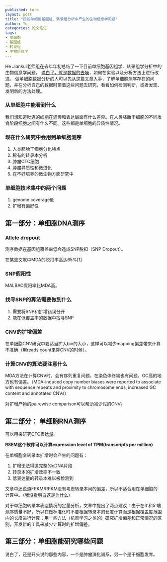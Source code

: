 ```yaml
---
published: ture
layout: post
title: "目前单细胞基因组、转录组分析中产生的生物信息学问题"
author: Yu
categories: 论文笔记
tags:
- 单细胞
- 基因组
- 转录组
- 生物信息学
---
```


He Jiankui老师组在去年年初总结了一下目前单细胞基因组学、转录组学分析中的生物信息学问题。
<u>说白了，就是数据的去噪</u>，如何在实验以及分析方法上进行改进。
做单细胞数据分析的人可以先从这篇文章入手，了解单细胞测序存在的问题，并在分析自己的数据时带着这些问题去研究，看看如何检测判断，或者发现、发明新的方法处理。

### 从单细胞中能看到什么

我们想知道毗连的细胞在遗传和表达层面有什么差异。在人类胚胎干细胞的不同发育阶段细胞之间有什么不同。这些都是单细胞的异质性情况。

### 现在什么研究中会用到单细胞测序

1. 人类胚胎干细胞分化特点
2. 稀有的转录本分析
3. 肿瘤CTC细胞
4. 肿瘤异质性和微进化
5. 在不好培养的微生物方面研究中

### 单细胞技术集中的两个问题

1. genome coverage低
2. 扩增有偏好性

## 第一部分：单细胞DNA测序

### Allele dropout 

测序数据在基因组覆盖率低会造成SNP脱扣（SNP Dropout）。

在某些文献中MDA的脱扣率高达65%[1]

### SNP假阳性

MALBAC假阳率比MDA高。

### 找寻SNP的算法需要做到什么

1. 需要将SNP和扩增错误分开
2. 能在低覆盖率的数据中找寻SNP

### CNV的扩增偏差

在单细胞CNV研究中要适当扩大bin的大小，这样可以减少mapping偏差带来计算不准确（用reads count来算CNV的时候）。

### 计算CNV的算法要注意什么

MDA方法在计算CNV时，会有序列重复问题，在染色体终端也有问题，GC高的地方也有偏差。（MDA-induced copy number biases were reported to associate with sequence repeats and proximity to chromosome ends, increased GC content and annotated CNVs）

对扩增产物的pairewise comparison可以帮助减少假的CNV。

## 第二部分： 单细胞RNA测序

可以用来研究CTC表达量。

**RSEM这个软件可以计算expression level of TPM(transcripts per million)**

在单细胞全转录本扩增时会产生的问题有：

1. 扩增无法得道完整的cDNA片段
2. 转录本的扩增效率不一致
3. 低表达量的转录本难以被检测到

文章中还说道FPKM/RPKM没有考虑转录本间的偏差，所以不适合用在单细胞的计算中。（<u>我没看明白这是为什么</u>）

对于单细胞转录本表达情况的定量分析，文章中提出了两点建议：由于在3'和5'端测序质量不好，所以在做标准化时不要根据转录本的长度计算而是根据覆盖度范围内的长度进行计算；用一些方法（机器学习之类的）研究扩增偏差和正常情况的区别，开发新的工具来减少计算时的扩增偏差。

## 第三部分：单细胞能研究哪些问题

说白了，还是开头说的那些内容，一个是肿瘤演化谱系，另一个是干细胞发育。
